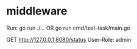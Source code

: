 # middleware

Run:
go run ./...
OR
go run cmd/test-task/main.go

GET http://127.0.0.1:8080/status
User-Role: admin
